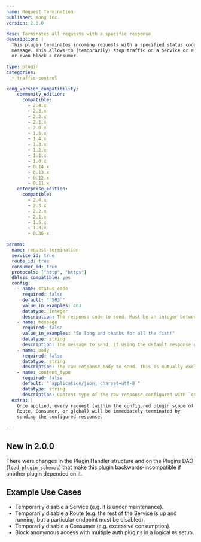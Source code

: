 ```yaml
---
name: Request Termination
publisher: Kong Inc.
version: 2.0.0

desc: Terminates all requests with a specific response
description: |
  This plugin terminates incoming requests with a specified status code and
  message. This allows to (temporarily) stop traffic on a Service or a Route,
  or even block a Consumer.

type: plugin
categories:
  - traffic-control

kong_version_compatibility:
    community_edition:
      compatible:
        - 2.4.x
        - 2.3.x
        - 2.2.x
        - 2.1.x
        - 2.0.x
        - 1.5.x
        - 1.4.x
        - 1.3.x
        - 1.2.x
        - 1.1.x
        - 1.0.x
        - 0.14.x
        - 0.13.x
        - 0.12.x
        - 0.11.x
    enterprise_edition:
      compatible:
        - 2.4.x
        - 2.3.x
        - 2.2.x
        - 2.1.x
        - 1.5.x
        - 1.3-x
        - 0.36-x

params:
  name: request-termination
  service_id: true
  route_id: true
  consumer_id: true
  protocols: ["http", "https"]
  dbless_compatible: yes
  config:
    - name: status_code
      required: false
      default: "`503`"
      value_in_examples: 403
      datatype: integer
      description: The response code to send. Must be an integer between 100 and 599.
    - name: message
      required: false
      value_in_examples: "So long and thanks for all the fish!"
      datatype: string
      description: The message to send, if using the default response generator.
    - name: body
      required: false
      datatype: string
      description: The raw response body to send. This is mutually exclusive with the `config.message` field.
    - name: content_type
      required: false
      default: "`application/json; charset=utf-8`"
      datatype: string
      description: Content type of the raw response configured with `config.body`.
  extra: |
    Once applied, every request (within the configured plugin scope of a Service,
    Route, Consumer, or global) will be immediately terminated by
    sending the configured response.

---
```


## New in 2.0.0

There were changes in the Plugin Handler structure and on the Plugins DAO (`load_plugin_schemas`) that make this plugin
backwards-incompatible if another plugin depended on it.


## Example Use Cases

- Temporarily disable a Service (e.g. it is under maintenance).
- Temporarily disable a Route (e.g. the rest of the Service is up and running, but a particular endpoint must be disabled).
- Temporarily disable a Consumer (e.g. excessive consumption).
- Block anonymous access with multiple auth plugins in a logical `OR` setup.
